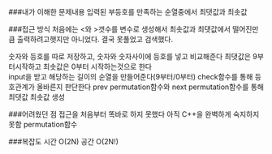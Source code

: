 ###내가 이해한 문제내용
  입력된 부등호를 만족하는 순열중에서 최댓값과 최솟값

###접근 방식
  처음에는 <와 >갯수를 변수로 생성해서 최솟값과 최댓값에서 떨어진만큼 출력하려고햇지만 아니었다.
  결국 못풀었고 검색했다.
  
  숫자와 등호를 따로 저장하고, 숫자와 숫자사이에 등호를 넣고 비교해준다
  최댓값은 9부터시작하고 최솟값은 0부터 시작하는것으로 한다  
  input을 받고 해당하는 길이의 순열을 만들어준다(9부터/0부터)
  check함수를 통해 등호관계가 올바른지 판단한다
  prev permutation함수와
  next permutation함수를 통해 최댓값 최솟값 생성
  
###어려웠던 점
  접근을 처음부터 똑바로 하지 못했다
  아직 C++을 완벽하게 숙지하지 못함
  permutation함수

###복잡도
시간 O(2N)
공간 O(2N!)
